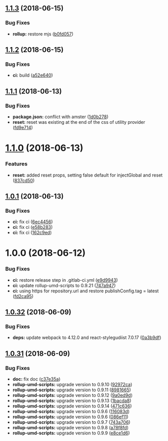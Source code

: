 ## [1.1.3](https://module.kopaxgroup.com/bootstrap-styled/bootstrap-styled-provider/compare/v1.1.2...v1.1.3) (2018-06-15)


### Bug Fixes

* **rollup:** restore mjs ([b0fd057](https://module.kopaxgroup.com/bootstrap-styled/bootstrap-styled-provider/commit/b0fd057))

## [1.1.2](https://module.kopaxgroup.com/bootstrap-styled/bootstrap-styled-provider/compare/v1.1.1...v1.1.2) (2018-06-15)


### Bug Fixes

* **ci:** build ([a52e640](https://module.kopaxgroup.com/bootstrap-styled/bootstrap-styled-provider/commit/a52e640))

## [1.1.1](https://module.kopaxgroup.com/bootstrap-styled/bootstrap-styled-provider/compare/v1.1.0...v1.1.1) (2018-06-13)


### Bug Fixes

* **package.json:** conflict with amster ([1d0b278](https://module.kopaxgroup.com/bootstrap-styled/bootstrap-styled-provider/commit/1d0b278))
* **reset:** reset was existing at the end of the css of utility provider ([fd9e714](https://module.kopaxgroup.com/bootstrap-styled/bootstrap-styled-provider/commit/fd9e714))

# [1.1.0](https://module.kopaxgroup.com/bootstrap-styled/bootstrap-styled-provider/compare/v1.0.1...v1.1.0) (2018-06-13)


### Features

* **reset:** added reset props, setting false default for injectGlobal and reset ([837cd50](https://module.kopaxgroup.com/bootstrap-styled/bootstrap-styled-provider/commit/837cd50))

## [1.0.1](https://module.kopaxgroup.com/bootstrap-styled/bootstrap-styled-provider/compare/v1.0.0...v1.0.1) (2018-06-13)


### Bug Fixes

* **ci:** fix ci ([6ec4456](https://module.kopaxgroup.com/bootstrap-styled/bootstrap-styled-provider/commit/6ec4456))
* **ci:** fix ci ([e58b283](https://module.kopaxgroup.com/bootstrap-styled/bootstrap-styled-provider/commit/e58b283))
* **ci:** fix ci ([162c9ed](https://module.kopaxgroup.com/bootstrap-styled/bootstrap-styled-provider/commit/162c9ed))

<a name="1.0.0"></a>
# 1.0.0 (2018-06-12)


### Bug Fixes

* **ci:** restore release step in .gitlab-ci.yml ([e9d9943](https://module.kopaxgroup.com/bootstrap-styled/bootstrap-styled-provider/commit/e9d9943))
* **ci:** update rollup-umd-scripts to 0.9.21 ([747a947](https://module.kopaxgroup.com/bootstrap-styled/bootstrap-styled-provider/commit/747a947))
* **ci:** using https for repository.url and restore publishConfig.tag = latest ([fd2ca95](https://module.kopaxgroup.com/bootstrap-styled/bootstrap-styled-provider/commit/fd2ca95))

<a name="1.0.32"></a>
## [1.0.32](https://module.kopaxgroup.com:20024/dev-tools/rollup-umd/compare/v1.0.31...v1.0.32) (2018-06-09)


### Bug Fixes

* **deps:** update webpack to 4.12.0 and react-stylegudiist 7.0.17 ([0a3b9df](https://module.kopaxgroup.com:20024/dev-tools/rollup-umd/commit/0a3b9df))

<a name="1.0.31"></a>
## [1.0.31](https://module.kopaxgroup.com:20024/dev-tools/rollup-umd/compare/v1.0.30...v1.0.31) (2018-06-09)


### Bug Fixes

* **doc:** fix doc ([c37e35a](https://module.kopaxgroup.com:20024/dev-tools/rollup-umd/commit/c37e35a))
* **rollup-umd-scripts:** upgrade version to 0.9.10 ([92972ca](https://module.kopaxgroup.com:20024/dev-tools/rollup-umd/commit/92972ca))
* **rollup-umd-scripts:** upgrade version to 0.9.11 ([8981665](https://module.kopaxgroup.com:20024/dev-tools/rollup-umd/commit/8981665))
* **rollup-umd-scripts:** upgrade version to 0.9.12 ([9a0ed9d](https://module.kopaxgroup.com:20024/dev-tools/rollup-umd/commit/9a0ed9d))
* **rollup-umd-scripts:** upgrade version to 0.9.13 ([1bacda8](https://module.kopaxgroup.com:20024/dev-tools/rollup-umd/commit/1bacda8))
* **rollup-umd-scripts:** upgrade version to 0.9.14 ([471c636](https://module.kopaxgroup.com:20024/dev-tools/rollup-umd/commit/471c636))
* **rollup-umd-scripts:** upgrade version to 0.9.6 ([116083d](https://module.kopaxgroup.com:20024/dev-tools/rollup-umd/commit/116083d))
* **rollup-umd-scripts:** upgrade version to 0.9.6 ([086ef11](https://module.kopaxgroup.com:20024/dev-tools/rollup-umd/commit/086ef11))
* **rollup-umd-scripts:** upgrade version to 0.9.7 ([743a706](https://module.kopaxgroup.com:20024/dev-tools/rollup-umd/commit/743a706))
* **rollup-umd-scripts:** upgrade version to 0.9.8 ([a78f8fd](https://module.kopaxgroup.com:20024/dev-tools/rollup-umd/commit/a78f8fd))
* **rollup-umd-scripts:** upgrade version to 0.9.9 ([e8ce1d6](https://module.kopaxgroup.com:20024/dev-tools/rollup-umd/commit/e8ce1d6))
